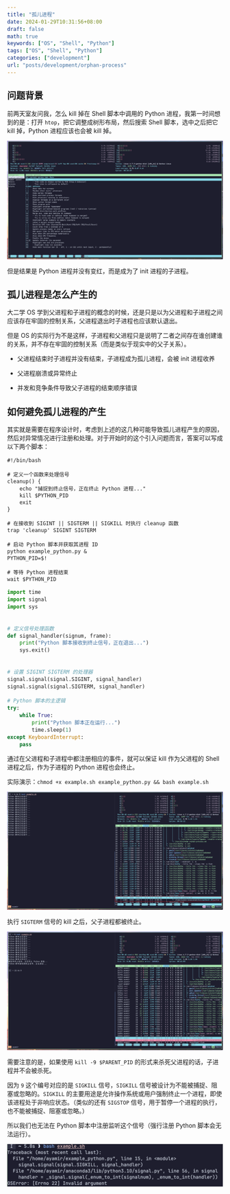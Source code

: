 ```yaml
---
title: "孤儿进程"
date: 2024-01-29T10:31:56+08:00
draft: false
math: true
keywords: ["OS", "Shell", "Python"]
tags: ["OS", "Shell", "Python"]
categories: ["development"]
url: "posts/development/orphan-process"
---
```


## 问题背景

前两天室友问我，怎么 kill 掉在 Shell 脚本中调用的 Python 进程，我第一时间想到的是：打开 `htop`，把它调整成树形布局，然后搜索 Shell 脚本，选中之后把它 kill 掉，Python 进程应该也会被 kill 掉。

![image-20240129104955840](https://raw.githubusercontent.com/ayamir/blog-imgs/main/image-20240129104955840.png)

但是结果是 Python 进程并没有变红，而是成为了 init 进程的子进程。

## 孤儿进程是怎么产生的

大二学 OS 学到父进程和子进程的概念的时候，还是只是以为父进程和子进程之间应该存在牢固的控制关系，父进程退出时子进程也应该默认退出。

但是 OS 的实际行为不是这样，子进程和父进程只是说明了二者之间存在谁创建谁的关系，并不存在牢固的控制关系（而是类似于现实中的父子关系）。

- 父进程结束时子进程并没有结束，子进程成为孤儿进程，会被 init 进程收养

- 父进程崩溃或异常终止

- 并发和竞争条件导致父子进程的结束顺序错误

## 如何避免孤儿进程的产生

其实就是需要在程序设计时，考虑到上述的这几种可能导致孤儿进程产生的原因，然后对异常情况进行注册和处理。对于开始时的这个引入问题而言，答案可以写成以下两个脚本：

```shell
#!/bin/bash

# 定义一个函数来处理信号
cleanup() {
	echo "捕捉到终止信号，正在终止 Python 进程..."
	kill $PYTHON_PID
	exit
}

# 在接收到 SIGINT || SIGTERM || SIGKILL 时执行 cleanup 函数
trap 'cleanup' SIGINT SIGTERM

# 启动 Python 脚本并获取其进程 ID
python example_python.py &
PYTHON_PID=$!

# 等待 Python 进程结束
wait $PYTHON_PID
```

```python
import time
import signal
import sys


# 定义信号处理函数
def signal_handler(signum, frame):
    print("Python 脚本接收到终止信号，正在退出...")
    sys.exit()


# 设置 SIGINT SIGTERM 的处理器
signal.signal(signal.SIGINT, signal_handler)
signal.signal(signal.SIGTERM, signal_handler)

# Python 脚本的主逻辑
try:
    while True:
        print("Python 脚本正在运行...")
        time.sleep(1)
except KeyboardInterrupt:
    pass
```

通过在父进程和子进程中都注册相应的事件，就可以保证 kill 作为父进程的 Shell 进程之后，作为子进程的 Python 进程也会终止。

实际演示：`chmod +x example.sh example_python.py && bash example.sh`

![image-20240129110124042](https://raw.githubusercontent.com/ayamir/blog-imgs/main/image-20240129110124042.png)

执行 `SIGTERM` 信号的 kill 之后，父子进程都被终止。

![image-20240129110653343](https://raw.githubusercontent.com/ayamir/blog-imgs/main/image-20240129110653343.png)

需要注意的是，如果使用 `kill -9 $PARENT_PID` 的形式来杀死父进程的话，子进程并不会被杀死。

因为 `9` 这个编号对应的是 `SIGKILL` 信号，`SIGKILL` 信号被设计为不能被捕捉、阻塞或忽略的。`SIGKILL` 的主要用途是允许操作系统或用户强制终止一个进程，即使该进程处于非响应状态。（类似的还有 `SIGSTOP` 信号，用于暂停一个进程的执行，也不能被捕捉、阻塞或忽略。）

所以我们也无法在 Python 脚本中注册监听这个信号（强行注册 Python 脚本会无法运行）。

![image-20240129111153165](https://raw.githubusercontent.com/ayamir/blog-imgs/main/image-20240129111153165.png)
